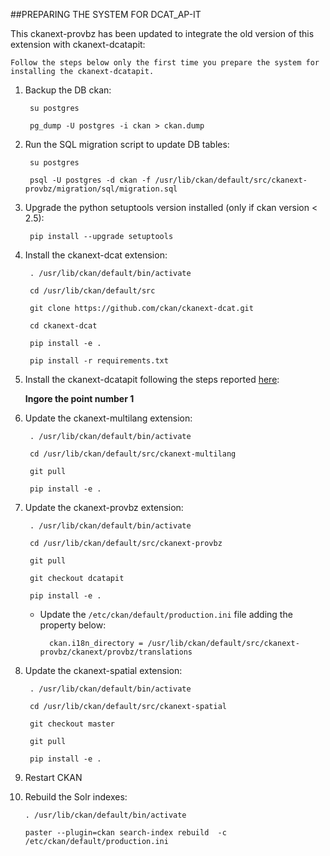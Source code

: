 
##PREPARING THE SYSTEM FOR DCAT_AP-IT

This ckanext-provbz has been updated to integrate the old version of this extension with ckanext-dcatapit:

	Follow the steps below only the first time you prepare the system for installing the ckanext-dcatapit.

1. Backup the DB ckan:
	
		su postgres

		pg_dump -U postgres -i ckan > ckan.dump
	
2. Run the SQL migration script to update DB tables:

		su postgres

		psql -U postgres -d ckan -f /usr/lib/ckan/default/src/ckanext-provbz/migration/sql/migration.sql
	
3. Upgrade the python setuptools version installed (only if ckan version < 2.5):

		pip install --upgrade setuptools

4. Install the ckanext-dcat extension:

		. /usr/lib/ckan/default/bin/activate

		cd /usr/lib/ckan/default/src

		git clone https://github.com/ckan/ckanext-dcat.git

		cd ckanext-dcat

		pip install -e .

		pip install -r requirements.txt

5. Install the ckanext-dcatapit following the steps reported [here](https://github.com/geosolutions-it/ckanext-dcatapit#installation):

	**Ingore the point number 1**
	
6. Update the ckanext-multilang extension:

		. /usr/lib/ckan/default/bin/activate

		cd /usr/lib/ckan/default/src/ckanext-multilang

		git pull 

		pip install -e .
	
7. Update the ckanext-provbz extension:

		. /usr/lib/ckan/default/bin/activate

		cd /usr/lib/ckan/default/src/ckanext-provbz

		git pull 

		git checkout dcatapit

		pip install -e .
	
	- Update the `/etc/ckan/default/production.ini` file adding the property below:
	
			ckan.i18n_directory = /usr/lib/ckan/default/src/ckanext-provbz/ckanext/provbz/translations
		
8. Update the ckanext-spatial extension:

		. /usr/lib/ckan/default/bin/activate

		cd /usr/lib/ckan/default/src/ckanext-spatial

		git checkout master

		git pull 

		pip install -e .
	
9. Restart CKAN

10. Rebuild the Solr indexes:

		. /usr/lib/ckan/default/bin/activate

		paster --plugin=ckan search-index rebuild  -c /etc/ckan/default/production.ini
